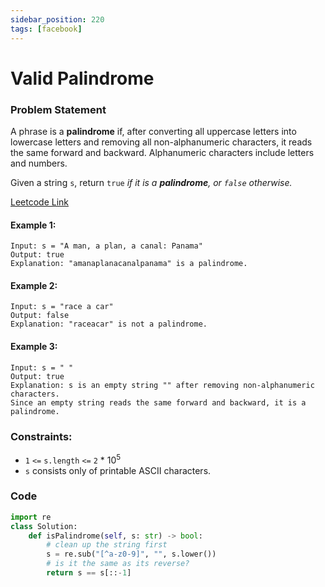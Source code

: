 ```yaml
---
sidebar_position: 220
tags: [facebook]
---
```


# Valid Palindrome

### Problem Statement

A phrase is a **palindrome** if, after converting all uppercase letters into lowercase letters and removing all non-alphanumeric characters, it reads the same forward and backward. Alphanumeric characters include letters and numbers.

Given a string `s`, return `true` _if it is a **palindrome**, or `false` otherwise._

[Leetcode Link](https://leetcode.com/problems/valid-palindrome)

#### Example 1:

```
Input: s = "A man, a plan, a canal: Panama"
Output: true
Explanation: "amanaplanacanalpanama" is a palindrome.
```

#### Example 2:

```
Input: s = "race a car"
Output: false
Explanation: "raceacar" is not a palindrome.
```

#### Example 3:

```
Input: s = " "
Output: true
Explanation: s is an empty string "" after removing non-alphanumeric characters.
Since an empty string reads the same forward and backward, it is a palindrome.
```

### Constraints:

- `1` `<=` `s.length` `<=` `2` \* 10<sup>5</sup>
- `s` consists only of printable ASCII characters.

### Code

```python title="Python Code"
import re
class Solution:
    def isPalindrome(self, s: str) -> bool:
        # clean up the string first
        s = re.sub("[^a-z0-9]", "", s.lower())
		# is it the same as its reverse?
        return s == s[::-1]
```
